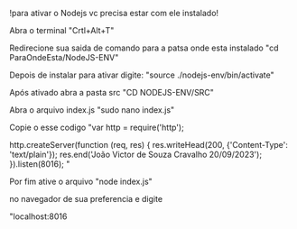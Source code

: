 !para ativar o Nodejs vc precisa estar com ele instalado!

Abra o terminal
"Crtl+Alt+T"

Redirecione sua saida de comando para a patsa onde esta instalado
"cd ParaOndeEsta/NodeJS-ENV"

Depois de instalar para ativar digite:
"source ./nodejs-env/bin/activate"

Após ativado abra a pasta src 
"CD NODEJS-ENV/SRC"

Abra o arquivo index.js
"sudo nano index.js"

Copie o esse codigo
"var http = require('http');

http.createServer(function (req, res) {
  res.writeHead(200, {'Content-Type': 'text/plain'});
  res.end('João Victor de Souza Cravalho 20/09/2023');
}).listen(8016);
"

Por fim ative o arquivo
"node index.js"

no navegador de sua preferencia e digite

"localhost:8016
